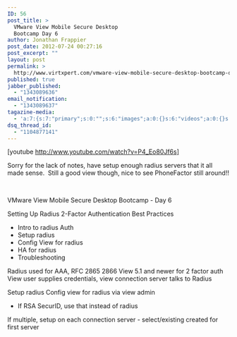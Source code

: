 ```yaml
---
ID: 56
post_title: >
  VMware View Mobile Secure Desktop
  Bootcamp Day 6
author: Jonathan Frappier
post_date: 2012-07-24 00:27:16
post_excerpt: ""
layout: post
permalink: >
  http://www.virtxpert.com/vmware-view-mobile-secure-desktop-bootcamp-day-6/
published: true
jabber_published:
  - "1343089636"
email_notification:
  - "1343089637"
tagazine-media:
  - 'a:7:{s:7:"primary";s:0:"";s:6:"images";a:0:{}s:6:"videos";a:0:{}s:11:"image_count";i:0;s:6:"author";s:7:"7110326";s:7:"blog_id";s:8:"38472741";s:9:"mod_stamp";s:19:"2012-07-24 00:27:16";}'
dsq_thread_id:
  - "1104877141"
---
```

[youtube http://www.youtube.com/watch?v=P4_Eo80Jf6s]

Sorry for the lack of notes, have setup enough radius servers that it all made sense.  Still a good view though, nice to see PhoneFactor still around!!

&nbsp;

VMware View Mobile Secure Desktop Bootcamp - Day 6

Setting Up Radius 2-Factor Authentication Best Practices

- Intro to radius Auth
- Setup radius
- Config View for radius
- HA for radius
- Troubleshooting

Radius used for AAA, RFC 2865 2866
View 5.1 and newer for 2 factor auth
View user supplies credentials, view connection server talks to Radius

Setup radius
Config view for radius via view admin
- If RSA SecurID, use that instead of radius

If multiple, setup on each connection server - select/existing created for first server

&nbsp;